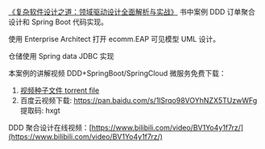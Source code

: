 [《复杂软件设计之道：领域驱动设计全面解析与实战》](https://www.jdon.com/54881) 书中案例 DDD 订单聚合设计和 Spring Boot 代码实现。

使用 Enterprise Architect 打开 ecomm.EAP 可见模型 UML 设计。

仓储使用 Spring data JDBC 实现

本案例的讲解视频 DDD+SpringBoot/SpringCloud 微服务免费下载：

1. [视频种子文件 torrent file](./DDDSpringBoot.torrent)
2. 百度云视频下载: https://pan.baidu.com/s/1lSrqo98VOYhNZX5TUzwWFg 提取码: hxgt

DDD 聚合设计在线视频：[https://www.bilibili.com/video/BV1Yo4y1f7rz/](https://www.bilibili.com/video/BV1Yo4y1f7rz/)
